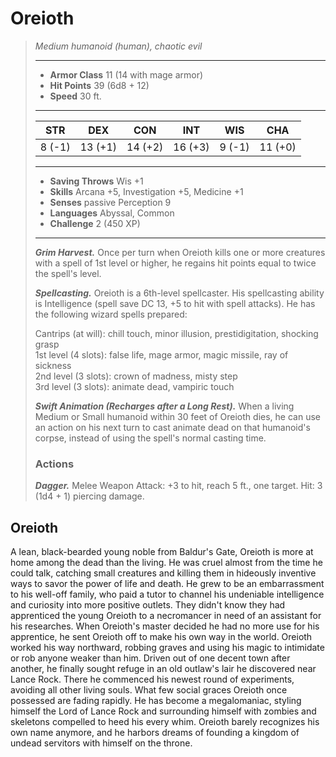 # Oreioth
>*Medium humanoid (human), chaotic evil*
>___
>- **Armor Class** 11 (14 with mage armor)
>- **Hit Points** 39 (6d8 + 12)
>- **Speed** 30 ft.
>___
>|STR|DEX|CON|INT|WIS|CHA|
>|:---:|:---:|:---:|:---:|:---:|:---:|
>|8 (-1)|13 (+1)|14 (+2)|16 (+3)|9 (-1)|11 (+0)|
>___
>- **Saving Throws** Wis +1
>- **Skills** Arcana +5, Investigation +5, Medicine +1
>- **Senses** passive Perception 9
>- **Languages** Abyssal, Common
>- **Challenge** 2 (450 XP)
>___
>***Grim Harvest.*** Once per turn when Oreioth kills one or more creatures with a spell of 1st level or higher, he regains hit points equal to twice the spell's level.  
>
>***Spellcasting.*** Oreioth is a 6th-level spellcaster. His spellcasting ability is Intelligence (spell save DC 13, +5 to hit with spell attacks). He has the following wizard spells prepared:  
>
>Cantrips (at will): chill touch, minor illusion, prestidigitation, shocking grasp  
>1st level (4 slots): false life, mage armor, magic missile, ray of sickness  
>2nd level (3 slots): crown of madness, misty step  
>3rd level (3 slots): animate dead, vampiric touch  
>
>
>***Swift Animation (Recharges after a Long Rest).*** When a living Medium or Small humanoid within 30 feet of Oreioth dies, he can use an action on his next turn to cast animate dead on that humanoid's corpse, instead of using the spell's normal casting time.  
>
>### Actions
>***Dagger.*** Melee Weapon Attack: +3 to hit, reach 5 ft., one target. Hit: 3 (1d4 + 1) piercing damage.
## Oreioth
A lean, black-bearded young noble from Baldur's Gate, Oreioth is more at home among the dead than the living. He was cruel almost from the time he could talk, catching small creatures and killing them in hideously inventive ways to savor the power of life and death. He grew to be an embarrassment to his well-off family, who paid a tutor to channel his undeniable intelligence and curiosity into more positive outlets. They didn't know they had apprenticed the young Oreioth to a necromancer in need of an assistant for his researches.
When Oreioth's master decided he had no more use for his apprentice, he sent Oreioth off to make his own way in the world. Oreioth worked his way northward, robbing graves and using his magic to intimidate or rob anyone weaker than him. Driven out of one decent town after another, he finally sought refuge in an old outlaw's lair he discovered near Lance Rock. There he commenced his newest round of experiments, avoiding all other living souls.
What few social graces Oreioth once possessed are fading rapidly. He has become a megalomaniac, styling himself the Lord of Lance Rock and surrounding himself with zombies and skeletons compelled to heed his every whim. Oreioth barely recognizes his own name anymore, and he harbors dreams of founding a kingdom of undead servitors with himself on the throne.